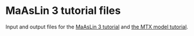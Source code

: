 # MaAsLin 3 tutorial files
Input and output files for the [MaAsLin 3 tutorial](https://github.com/biobakery/biobakery/wiki/maaslin3) and [the MTX model tutorial](https://github.com/biobakery/biobakery/wiki/MTX-model-3).
